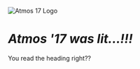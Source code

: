 <!-- TITLE: Atmos 2017 -->
<!-- SUBTITLE: About Atmos 2017 -->

![Atmos 17 Logo](/uploads/atmos/ATMOS17.jpg "ATMOS 2017 Logo")

# ***Atmos '17 was lit...!!!***
You read the heading right??